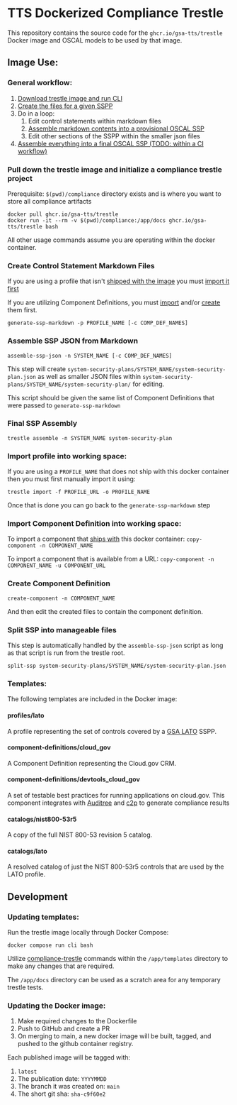 # TTS Dockerized Compliance Trestle

This repository contains the source code for the `ghcr.io/gsa-tts/trestle` Docker image and OSCAL models to be used by that image.

## Image Use:

### General workflow:

1. [Download trestle image and run CLI](#pull-down-the-trestle-image-and-initialize-a-compliance-trestle-project)
1. [Create the files for a given SSPP](#create-control-statement-markdown-files)
1. Do in a loop:
    1. Edit control statements within markdown files
    1. [Assemble markdown contents into a provisional OSCAL SSP](#assemble-ssp-json-from-markdown)
    1. Edit other sections of the SSPP within the smaller json files
1. [Assemble everything into a final OSCAL SSP (TODO: within a CI workflow)](#final-ssp-assembly)

### Pull down the trestle image and initialize a compliance trestle project

Prerequisite: `$(pwd)/compliance` directory exists and is where you want to store all compliance artifacts

```
docker pull ghcr.io/gsa-tts/trestle
docker run -it --rm -v $(pwd)/compliance:/app/docs ghcr.io/gsa-tts/trestle bash
```

All other usage commands assume you are operating within the docker container.

### Create Control Statement Markdown Files

If you are using a profile that isn't [shipped with the image](#templates) you must [import it first](#import-profile-into-working-space)

If you are utilizing Component Definitions, you must [import](#import-component-definition-into-working-space) and/or [create](#create-component-definition) them first.

`generate-ssp-markdown -p PROFILE_NAME [-c COMP_DEF_NAMES]`


### Assemble SSP JSON from Markdown

`assemble-ssp-json -n SYSTEM_NAME [-c COMP_DEF_NAMES]`

This step will create `system-security-plans/SYSTEM_NAME/system-security-plan.json` as well as smaller JSON files within `system-security-plans/SYSTEM_NAME/system-security-plan/` for editing.

This script should be given the same list of Component Definitions that were passed to `generate-ssp-markdown`

### Final SSP Assembly

`trestle assemble -n SYSTEM_NAME system-security-plan`

### Import profile into working space:

If you are using a `PROFILE_NAME` that does not ship with this docker container then you must first manually import it using:

`trestle import -f PROFILE_URL -o PROFILE_NAME`

Once that is done you can go back to the `generate-ssp-markdown` step

### Import Component Definition into working space:

To import a component that [ships with](#templates) this docker container: `copy-component -n COMPONENT_NAME`

To import a component that is available from a URL: `copy-component -n COMPONENT_NAME -u COMPONENT_URL`

### Create Component Definition

`create-component -n COMPONENT_NAME`

And then edit the created files to contain the component definition.

### Split SSP into manageable files

This step is automatically handled by the `assemble-ssp-json` script as long as that script is run from the trestle root.

`split-ssp system-security-plans/SYSTEM_NAME/system-security-plan.json`

### Templates:

The following templates are included in the Docker image:

#### profiles/lato

A profile representing the set of controls covered by a [GSA LATO](https://www.gsa.gov/system/files/Lightweight-Security-Authorization-Process-%28LATO%29%20%5BCIO-IT-Security-14-68-Rev-7%5D%2009-17-2021docx%20%281%29.pdf) SSPP.

#### component-definitions/cloud_gov

A Component Definition representing the Cloud.gov CRM.

#### component-definitions/devtools_cloud_gov

A set of testable best practices for running applications on cloud.gov. This component integrates with [Auditree](https://auditree.github.io/) and [c2p](https://github.com/oscal-compass/compliance-to-policy) to generate compliance results

#### catalogs/nist800-53r5

A copy of the full NIST 800-53 revision 5 catalog.

#### catalogs/lato

A resolved catalog of just the NIST 800-53r5 controls that are used by the LATO profile.

## Development

### Updating templates:

Run the trestle image locally through Docker Compose:

`docker compose run cli bash`

Utilize [compliance-trestle](https://oscal-compass.github.io/compliance-trestle/) commands within the `/app/templates` directory to make any changes that are required.

The `/app/docs` directory can be used as a scratch area for any temporary trestle tests.

### Updating the Docker image:

1. Make required changes to the Dockerfile
1. Push to GitHub and create a PR
1. On merging to main, a new docker image will be built, tagged, and pushed to the github container registry.

Each published image will be tagged with:

1. `latest`
1. The publication date: `YYYYMMDD`
1. The branch it was created on: `main`
1. The short git sha: `sha-c9f60e2`
